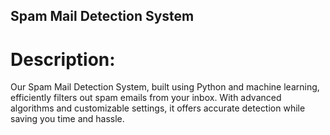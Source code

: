 ## Spam Mail Detection System

# Description:

Our Spam Mail Detection System, built using Python and machine learning, efficiently filters out spam emails from your inbox. With advanced algorithms and customizable settings, it offers accurate detection while saving you time and hassle.